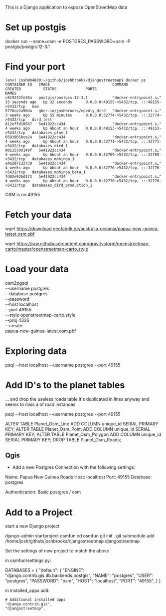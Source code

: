 This is a Django application to expose OpenStreetMap data

# Set up postgis

docker run --name=osm -e POSTGRES_PASSWORD=osm -P postgis/postgis:12-3.1

# Find your port

```
(env) josh@m4800:~/github/joshbrooks/djangostreetmap$ docker ps
CONTAINER ID   IMAGE                            COMMAND                  CREATED          STATUS             PORTS                                         NAMES
c619232fe38a   postgis/postgis:12-3.1           "docker-entrypoint.s…"   33 seconds ago   Up 32 seconds      0.0.0.0:49155->5432/tcp, :::49155->5432/tcp   osm
5776ce2a96da   ghcr.io/joshbrooks/openly_dird   "docker-entrypoint.s…"   3 weeks ago      Up 55 minutes      0.0.0.0:32774->5432/tcp, :::32774->5432/tcp   dird_test
812effd185b7   5e41922cc434                     "docker-entrypoint.s…"   4 weeks ago      Up About an hour   0.0.0.0:49153->5432/tcp, :::49153->5432/tcp   databases_plov_1
0593905bce24   5e41922cc434                     "docker-entrypoint.s…"   4 weeks ago      Up About an hour   0.0.0.0:32771->5432/tcp, :::32771->5432/tcp   databases_dird_1
90115c00149f   5e41922cc434                     "docker-entrypoint.s…"   4 weeks ago      Up About an hour   0.0.0.0:32769->5432/tcp, :::32769->5432/tcp   databases_mohinga_1
a46207132739   5e41922cc434                     "docker-entrypoint.s…"   4 weeks ago      Up About an hour   0.0.0.0:32776->5432/tcp, :::32776->5432/tcp   databases_mohinga_beta_1
7d02e926d173   5e41922cc434                     "docker-entrypoint.s…"   4 weeks ago      Up About an hour   0.0.0.0:32770->5432/tcp, :::32770->5432/tcp   databases_dird_production_1
```

OSM is on 49155

# Fetch your data

wget https://download.geofabrik.de/australia-oceania/papua-new-guinea-latest.osm.pbf

wget https://raw.githubusercontent.com/gravitystorm/openstreetmap-carto/master/openstreetmap-carto.style

# Load your data

osm2pgsql \
 --username postgres\
 --database postgres\
 --password\
 --host localhost\
 --port 49155\
 --style openstreetmap-carto.style\
 --proj 4326\
 --create\
 papua-new-guinea-latest.osm.pbf

# Exploring data

psql --host localhost --username postgres --port 49155

# Add ID's to the planet tables

... and drop the useless roads table
it's duplicated in lines anyway and seems to miss a of road instances

psql --host localhost --username postgres --port 49155

ALTER TABLE Planet_Osm_Line ADD COLUMN unique_id SERIAL PRIMARY KEY;
ALTER TABLE Planet_Osm_Point ADD COLUMN unique_id SERIAL PRIMARY KEY;
ALTER TABLE Planet_Osm_Polygon ADD COLUMN unique_id SERIAL PRIMARY KEY;
DROP TABLE Planet_Osm_Roads;

## Qgis

-   Add a new Postgres Connection with the following settings:

Name: Papua New Guinea Roads
Host: localhost
Port: 49155
Database: postgres

Authentication: Basic
postgres / osm

# Add to a Project

start a new Django project

django-admin startproject osmfun
cd osmfun
git init .
git submodule add /home/josh/github/joshbrooks/djangostreetmap djangostreetmap

Set the settings of new project to match the above

in osmfun/settings.py:

DATABASES = {
"default": {
"ENGINE": "django.contrib.gis.db.backends.postgis",
"NAME": "postgres",
"USER": "postgres",
"PASSWORD": "osm",
"HOST": "localhost",
"PORT": "49155",
}
}

in installed_apps add:

    # Additional installed apps
    'django.contrib.gis',
    "djangostreetmap",
